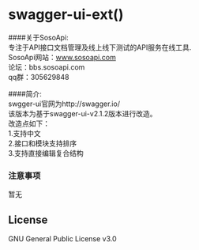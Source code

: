 # swagger-ui-ext()

####关于SosoApi:  
专注于API接口文档管理及线上线下测试的API服务在线工具.   
SosoApi网站：www.sosoapi.com  
论坛：bbs.sosoapi.com  
qq群：305629848  

####简介:  
swgger-ui官网为http://swagger.io/  
该版本为基于swagger-ui-v2.1.2版本进行改造。  
改造点如下：  
1.支持中文  
2.接口和模块支持排序  
3.支持直接编辑复合结构  

### 注意事项
暂无

## License
GNU General Public License v3.0

